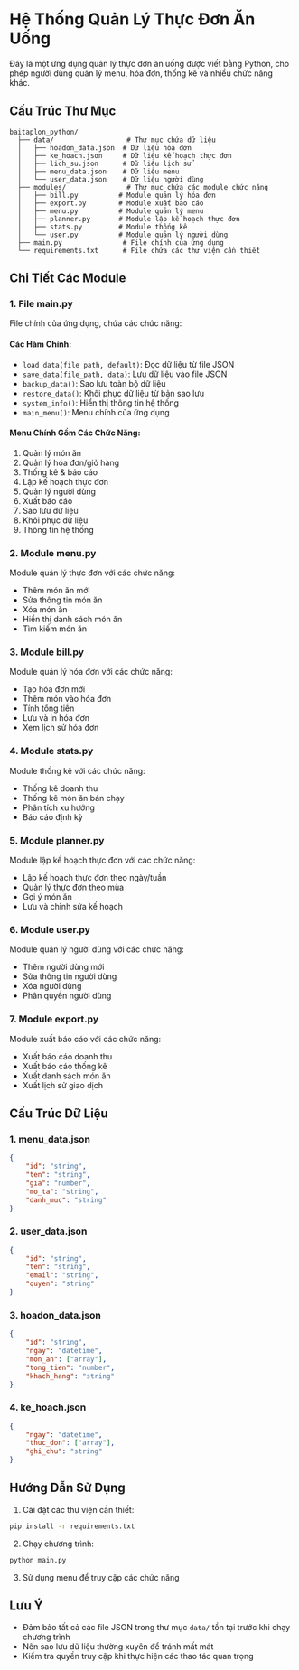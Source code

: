 # Hệ Thống Quản Lý Thực Đơn Ăn Uống

Đây là một ứng dụng quản lý thực đơn ăn uống được viết bằng Python, cho phép người dùng quản lý menu, hóa đơn, thống kê và nhiều chức năng khác.

## Cấu Trúc Thư Mục

```
baitaplon_python/
  ├── data/                  # Thư mục chứa dữ liệu
  │   ├── hoadon_data.json  # Dữ liệu hóa đơn
  │   ├── ke_hoach.json     # Dữ liệu kế hoạch thực đơn
  │   ├── lich_su.json      # Dữ liệu lịch sử
  │   ├── menu_data.json    # Dữ liệu menu
  │   └── user_data.json    # Dữ liệu người dùng
  ├── modules/               # Thư mục chứa các module chức năng
  │   ├── bill.py          # Module quản lý hóa đơn
  │   ├── export.py        # Module xuất báo cáo
  │   ├── menu.py          # Module quản lý menu
  │   ├── planner.py       # Module lập kế hoạch thực đơn
  │   ├── stats.py         # Module thống kê
  │   └── user.py          # Module quản lý người dùng
  ├── main.py               # File chính của ứng dụng
  └── requirements.txt      # File chứa các thư viện cần thiết
```

## Chi Tiết Các Module

### 1. File main.py

File chính của ứng dụng, chứa các chức năng:

#### Các Hàm Chính:

- `load_data(file_path, default)`: Đọc dữ liệu từ file JSON
- `save_data(file_path, data)`: Lưu dữ liệu vào file JSON
- `backup_data()`: Sao lưu toàn bộ dữ liệu
- `restore_data()`: Khôi phục dữ liệu từ bản sao lưu
- `system_info()`: Hiển thị thông tin hệ thống
- `main_menu()`: Menu chính của ứng dụng

#### Menu Chính Gồm Các Chức Năng:

1. Quản lý món ăn
2. Quản lý hóa đơn/giỏ hàng
3. Thống kê & báo cáo
4. Lập kế hoạch thực đơn
5. Quản lý người dùng
6. Xuất báo cáo
7. Sao lưu dữ liệu
8. Khôi phục dữ liệu
9. Thông tin hệ thống

### 2. Module menu.py

Module quản lý thực đơn với các chức năng:
- Thêm món ăn mới
- Sửa thông tin món ăn
- Xóa món ăn
- Hiển thị danh sách món ăn
- Tìm kiếm món ăn

### 3. Module bill.py

Module quản lý hóa đơn với các chức năng:
- Tạo hóa đơn mới
- Thêm món vào hóa đơn
- Tính tổng tiền
- Lưu và in hóa đơn
- Xem lịch sử hóa đơn

### 4. Module stats.py

Module thống kê với các chức năng:
- Thống kê doanh thu
- Thống kê món ăn bán chạy
- Phân tích xu hướng
- Báo cáo định kỳ

### 5. Module planner.py

Module lập kế hoạch thực đơn với các chức năng:
- Lập kế hoạch thực đơn theo ngày/tuần
- Quản lý thực đơn theo mùa
- Gợi ý món ăn
- Lưu và chỉnh sửa kế hoạch

### 6. Module user.py

Module quản lý người dùng với các chức năng:
- Thêm người dùng mới
- Sửa thông tin người dùng
- Xóa người dùng
- Phân quyền người dùng

### 7. Module export.py

Module xuất báo cáo với các chức năng:
- Xuất báo cáo doanh thu
- Xuất báo cáo thống kê
- Xuất danh sách món ăn
- Xuất lịch sử giao dịch

## Cấu Trúc Dữ Liệu

### 1. menu_data.json
```json
{
    "id": "string",
    "ten": "string",
    "gia": "number",
    "mo_ta": "string",
    "danh_muc": "string"
}
```

### 2. user_data.json
```json
{
    "id": "string",
    "ten": "string",
    "email": "string",
    "quyen": "string"
}
```

### 3. hoadon_data.json
```json
{
    "id": "string",
    "ngay": "datetime",
    "mon_an": ["array"],
    "tong_tien": "number",
    "khach_hang": "string"
}
```

### 4. ke_hoach.json
```json
{
    "ngay": "datetime",
    "thuc_don": ["array"],
    "ghi_chu": "string"
}
```

## Hướng Dẫn Sử Dụng

1. Cài đặt các thư viện cần thiết:
```bash
pip install -r requirements.txt
```

2. Chạy chương trình:
```bash
python main.py
```

3. Sử dụng menu để truy cập các chức năng

## Lưu Ý

- Đảm bảo tất cả các file JSON trong thư mục `data/` tồn tại trước khi chạy chương trình
- Nên sao lưu dữ liệu thường xuyên để tránh mất mát
- Kiểm tra quyền truy cập khi thực hiện các thao tác quan trọng 
